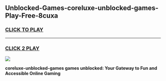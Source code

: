 
## Unblocked-Games-coreluxe-unblocked-games-Play-Free-8cuxa
<h3>
<a href="https://premium76.site?title=coreluxe-unblocked-games&ref=22A">CLICK TO PLAY</a></h3>
<hr>

<h3>
<a href="https://premium76.site?title=coreluxe-unblocked-games&ref=22A">CLICK 2 PLAY</a>
  
</h3>

<a href="https://premium76.site?title=coreluxe-unblocked-games&ref=22A"><img src="https://clearcache.store/games.png"></a>


**coreluxe-unblocked-games games unblocked: Your Gateway to Fun and Accessible Online Gaming**
